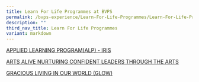 ```yaml
---
title: Learn For Life Programmes at BVPS
permalink: /bvps-experience/Learn-For-Life-Programmes/Learn-For-Life-Programmes-at-BVPS/
description: ""
third_nav_title: Learn For Life Programmes
variant: markdown
---
```

[APPLIED LEARNING PROGRAM(ALP) - IRIS](/bvps-experience/Learn-For-Life-Programmes/INSPIRING-REFLECTIVE-AND-INNOVATIVE/)
  
[ARTS ALIVE NURTURING CONFIDENT LEADERS THROUGH THE ARTS](/bvps-experience/Learn-For-Life-Programmes/ARTS-ALIVE-NURTURING-CONFIDENT-LEADERS-THROUGH-THE-ARTS/) 

[GRACIOUS LIVING IN OUR WORLD (GLOW)](/bvps-experience/Learn-For-Life-Programmes/gracious-living-in-our-world/)